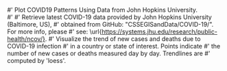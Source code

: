#' Plot COVID19 Patterns Using Data from John Hopkins University.  
#' 
#' Retrieve latest COVID-19 data provided by John Hopkins University (Baltimore, US), 
#' obtained from GitHub: "CSSEGISandData/COVID-19/". For more info, please
#' see: \url{https://systems.jhu.edu/research/public-health/ncov/}. 
#' Visualize the trend of new cases and deaths due to COVID-19 infection
#' in a country or state of interest. Points indicate 
#' the number of new cases or deaths measured day by day. Trendlines are 
#' computed by 'loess'.
